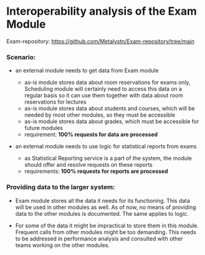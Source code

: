 # Interoperability analysis of the Exam Module

Exam-repository: https://github.com/Metalystn/Exam-repository/tree/main

### Scenario:

- an external module needs to get data from Exam module
    - as-is module stores data about room reservations for exams only, Scheduling module will certainly need to access this data on a regular basis so it can use them together with data about room reservations for lectures  
    - as-is module stores data about students and courses, which will be needed by most other modules, so they must be accessible
    - as-is module stores data about grades, which must be accessible for future modules
    - requirement: **100% requests for data are processed**

- an external module needs to use logic for statistical reports from exams
    - as Statistical Reporting service is a part of the system, the module should offer and resolve requests on these reports
    - requirements: **100% requests for reports are processed**

### Providing data to the larger system:

- Exam module stores all the data it needs for its functioning. This data will be used in other modules as well. As of now, no means of providing data to the other modules is documented. The same applies to logic.

- For some of the data it might be impractical to store them in this module. Frequent calls from other modules might be too demanding. This needs to be addressed in performance analysis and consulted with other teams working on the other modules.
